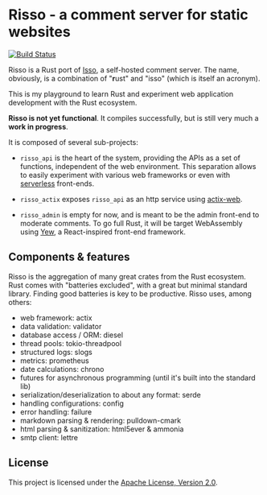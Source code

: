 # Risso - a comment server for static websites

[![Build Status](https://travis-ci.org/swallez/risso.svg?branch=master)](https://travis-ci.org/swallez/risso)

Risso is a Rust port of [Isso](https://posativ.org/isso/), a self-hosted comment server.
The name, obviously, is a combination of "**r**ust" and "isso" (which is itself an acronym).

This is my playground to learn Rust and experiment web application development with
the Rust ecosystem.

**Risso is not yet functional**. It compiles successfully, but is still very much a **work in progress**.

It is composed of several sub-projects:
- `risso_api` is the heart of the system, providing the APIs as a set of functions,
  independent of the web environment. This separation allows to easily experiment with
  various web frameworks or even with [serverless](https://github.com/srijs/rust-aws-lambda) front-ends.

- `risso_actix` exposes `risso_api` as an http service using [actix-web](https://actix.rs/).

- `risso_admin` is empty for now, and is meant to be the admin front-end to moderate
  comments. To go full Rust, it will be target WebAssembly using [Yew](https://github.com/DenisKolodin/yew),
  a React-inspired front-end framework.

## Components & features

Risso is the aggregation of many great crates from the Rust ecosystem. Rust comes with
"batteries excluded", with a great but minimal standard library. Finding good
batteries is key to be productive. Risso uses, among others:
- web framework: actix
- data validation: validator
- database access / ORM: diesel
- thread pools: tokio-threadpool
- structured logs: slogs
- metrics: prometheus
- date calculations: chrono
- futures for asynchronous programming (until it's built into the standard lib)
- serialization/deserialization to about any format: serde
- handling configurations: config
- error handling: failure
- markdown parsing & rendering: pulldown-cmark
- html parsing & sanitization: html5ever & ammonia
- smtp client: lettre

## License

This project is licensed under the [Apache License, Version 2.0](http://www.apache.org/licenses/LICENSE-2.0).
